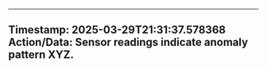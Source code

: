 
---
**Timestamp:** 2025-03-29T21:31:37.578368
**Action/Data:**
Sensor readings indicate anomaly pattern XYZ.
---
